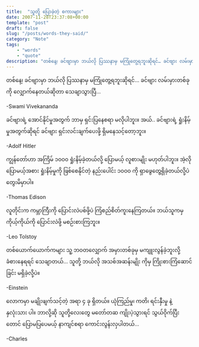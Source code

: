 ```yaml
---
title:  "သူတို့ ပြောခဲ့တဲ့ စကားများ"
date: 2007-11-28T23:37:08+00:00
template: "post"  
draft: false  
slug: "/posts/words-they-said/"  
category: "Note"
tags:
    - "words"
    - "quote"
description: "တစ်နေ့၊ ခင်ဗျားမှာ ဘယ်လို ပြဿနာမှ မကြုံတွေ့ရဘူးဆိုရင်… ခင်ဗျား လမ်းမှားတစ်ခုကို လျှောက်နေတယ်ဆိုတာ သေချာသွားပြီ"
---
```

တစ်နေ့၊ ခင်ဗျားမှာ ဘယ်လို ပြဿနာမှ မကြုံတွေ့ရဘူးဆိုရင်… ခင်ဗျား လမ်းမှားတစ်ခုကို လျှောက်နေတယ်ဆိုတာ သေချာသွားပြီ…
  
-Swami Vivekananda

ခင်ဗျားရဲ့ အောင်နိုင်မှုအတွက် ဘာမှ ရှင်းပြနေစရာ မလိုပါဘူး။ အယ်.. ခင်ဗျားရဲ့ ရှုံးနိမ့်မှုအတွက်ဆိုရင် ခင်ဗျား ရှင်းလင်းချက်ပေးဖို့ ရှိမနေသင့်တော့ဘူး။
  
-Adolf Hitler

ကျွန်တော်ဟာ အကြိမ် ၁၀ဝ၀ ရှုံးနိမ့်ခဲ့တယ်လို့ ပြောမယ့် လူစားမျိုး မဟုတ်ပါဘူး။ အဲ့လိုပြောမယ့်အစား ရှုံးနိမ့်မှုကို ဖြစ်စေနိုင်တဲ့ နည်းပေါင်း ၁၀ဝ၀ ကို ရှာဖွေတွေ့ရှိခဲ့တယ်လို့ပဲ တွေးမိမှာပါ။
  
-Thomas Edison

လူတိုင်းက ကမ္ဘာကြီးကို ပြောင်းလဲပစ်ဖို့ပဲ ကြံစည်စိတ်ကူးနေကြတယ်။ ဘယ်သူကမှ ကိုယ့်ကိုယ်ကို ပြောင်းလဲဖို့ မစဉ်းစားကြဘူး။
  
-Leo Tolstoy

တစ်ယောက်ယောက်ကများ သူ့ ဘဝတလျှောက် အမှားတစ်ခုမှ မကျူးလွန်ခဲ့ဘူးလို့ ခံစားနေရရင် သေချာတယ်… သူတို့ ဘယ်လို အသစ်အဆန်းမျိုး ကိုမှ ကြိုးစားကြံဆောင်ခြင်း မရှိခဲ့လို့ပဲ။
  
-Einstein

လောကမှာ မချိုးဖျက်သင့်တဲ့ အရာ ၄ ခု ရှိတယ်။ ယုံကြည်မှု၊ ကတိ၊ ရင်းနှီးမှု နဲ့ နှလုံးသား ပါ။ ဘာလို့ဆို သူတို့လေးတွေ မတော်တဆ ကျိုးပဲ့သွားရင် သွယ်ဝိုက်ပြီးတောင် ပြောမပြပေမယ့် နာကျင်စရာ ကောင်းလွန်းလှပါတယ်…
  
-Charles
